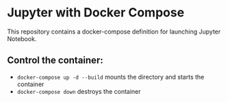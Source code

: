 # Jupyter with Docker Compose

This repository contains a docker-compose definition for launching Jupyter Notebook.

## Control the container:

* ```docker-compose up -d --build``` mounts the directory and starts the container
* ```docker-compose down``` destroys the container


